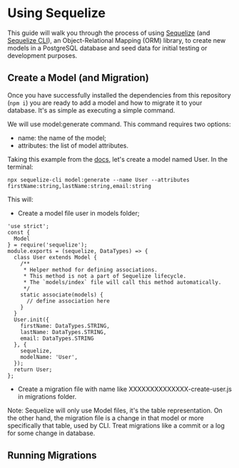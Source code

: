 # Using Sequelize
This guide will walk you through the process of using [Sequelize](https://sequelize.org/docs/v6/core-concepts/model-basics/) (and [Sequelize CLI](https://sequelize.org/docs/v6/other-topics/migrations/)), an Object-Relational Mapping (ORM) library, to create new models in a PostgreSQL database and seed data for initial testing or development purposes.

## Create a Model (and Migration)
Once you have successfully installed the dependencies from this repository (`npm i`) you are ready to add a model and how to migrate it to your database. It's as simple as executing a simple command.

We will use model:generate command. This command requires two options:

- name: the name of the model;
- attributes: the list of model attributes.

Taking this example from the [docs](https://sequelize.org/docs/v6/other-topics/migrations/), let's create a model named User. In the terminal:

```
npx sequelize-cli model:generate --name User --attributes firstName:string,lastName:string,email:string
```

This will:
- Create a model file user in models folder;
```
'use strict';
const {
  Model
} = require('sequelize');
module.exports = (sequelize, DataTypes) => {
  class User extends Model {
    /**
     * Helper method for defining associations.
     * This method is not a part of Sequelize lifecycle.
     * The `models/index` file will call this method automatically.
     */
    static associate(models) {
      // define association here
    }
  }
  User.init({
    firstName: DataTypes.STRING,
    lastName: DataTypes.STRING,
    email: DataTypes.STRING
  }, {
    sequelize,
    modelName: 'User',
  });
  return User;
};
```

- Create a migration file with name like XXXXXXXXXXXXXX-create-user.js in migrations folder.
  
Note: Sequelize will only use Model files, it's the table representation. On the other hand, the migration file is a change in that model or more specifically that table, used by CLI. Treat migrations like a commit or a log for some change in database.



## Running Migrations
